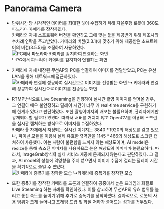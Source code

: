 # Panorama Camera 

+ 단위시간 당 시각적인 데이터를 최대한 많이 수집하기 위해 자율주행 로봇에 360도 파노라마 카메라를 장착하였다.   
카메라의 자체 소프트웨어 버전을 확인하고 그에 맞는 툴을 제공받기 위해 제조사와 수차례 연락을 주고받았다.   카메라의 버전(2.3.1)에 맞추기 위해 제공받은 소프트웨어의 버전(3.5.5)을 조정하여 사용하였다. ![PC에서 파노라마 카메라를 감지하여 연결하는 화면](https://github.com/SW-H/Autonomous_Driving_Security_Robot/blob/main/README_img/screenshot_of_software.PNG)   
↳PC에서 파노라마 카메라를 감지하여 연결하는 화면   


+ 카메라에 자체 내장된 무선AP와 PC를 연결하여 이미지를 전달받았고, PC는 유선LAN을 통해 네트워크에 접근하였다.   
![카메라와 연결에 성공하여 실시간으로 이미지를 전송받는 화면](https://github.com/SW-H/Autonomous_Driving_Security_Robot/blob/main/README_img/screenshot_of_transporting_img.PNG)
↳ 카메라와 연결에 성공하여 실시간으로 이미지를 전송받는 화면

+ RTMP방식으로 Live Streaming을 진행하여 실시간 촬영 이미지를 얻어올 경우, 그 연결이 매우 불안정하고 딜레이 시간이 너무 커 real-time service를 구현하기에 한계가 있다고 판단하였다.   또한 촬영이미지의 배포는 불필요하며, 관리자에게만 공개되야 할 필요가 있었다.   따라서 서버를 거치지 않고 OpenCV를 이용해 스크린을 실시간 캡쳐하는 방식으로 이미지를 수집하였다.   
카메라 툴 자체에서 저장되는 실시간 이미지는 3840 * 1920의 해상도를 갖고 있으나, 파이썬 모듈을 이용해 실제 유효한 영역만을 1145 * 466의 해상도로 스크린 캡쳐하여 사용했다.   이는 사람이 불편함을 느끼지 않는 해상도이며, AI model은 resize를 통해 축소된 이미지를 사용하므로 높은 해상도의 이미지가 불필요하다.   따라서, ImageGrab방식이 실제 서비스 제공에 문제되지 않는다고 판단하였다.   그 결과, AI model의 성능에 악영향을 주지 않으면서 이미지 수집에 걸리는 딜레이 시간을 획기적으로 줄일 수 있었다.   
![카메라에 증폭기를 장착한 모습](https://github.com/SW-H/Autonomous_Driving_Security_Robot/blob/main/README_img/amplifier_connected.PNG)
↳카메라에 증폭기를 장착한 모습      


+ 또한 증폭기를 장착한 카메라를 드론과 연결하여 공중에서 높은 프레임과 화질로 Live Streaming 하는 사례를 확인하였다. 이를 참고하여 무선AP의 유효 범위를 늘리고 통신 속도를 높이기 위해 추가로 증폭기를 장착하였다.  결과적으로, 로봇의 사용 범위가 크게 늘어나고 프레임 드랍 및 화질 저하가 줄어드는 성과를 거두었다.

